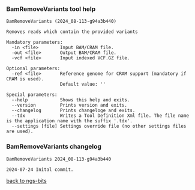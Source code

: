 ### BamRemoveVariants tool help
	BamRemoveVariants (2024_08-113-g94a3b440)
	
	Removes reads which contain the provided variants
	
	Mandatory parameters:
	  -in <file>        Input BAM/CRAM file.
	  -out <file>       Output BAM/CRAM file.
	  -vcf <file>       Input indexed VCF.GZ file.
	
	Optional parameters:
	  -ref <file>       Reference genome for CRAM support (mandatory if CRAM is used).
	                    Default value: ''
	
	Special parameters:
	  --help            Shows this help and exits.
	  --version         Prints version and exits.
	  --changelog       Prints changeloge and exits.
	  --tdx             Writes a Tool Definition Xml file. The file name is the application name with the suffix '.tdx'.
	  --settings [file] Settings override file (no other settings files are used).
	
### BamRemoveVariants changelog
	BamRemoveVariants 2024_08-113-g94a3b440
	
	2024-07-24 Inital commit.
[back to ngs-bits](https://github.com/imgag/ngs-bits)
